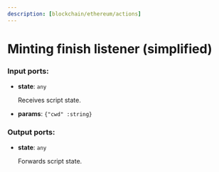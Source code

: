 ```yaml
---
description: [blockchain/ethereum/actions]
---
```


# Minting finish listener (simplified)

### Input ports:

* __state__: `any`

    Receives script state.


* __params__: `{"cwd" :string}`

### Output ports:

* __state__: `any`

    Forwards script state.

